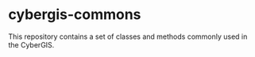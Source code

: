 cybergis-commons
================

This repository contains a set of classes and methods commonly used in the CyberGIS.
